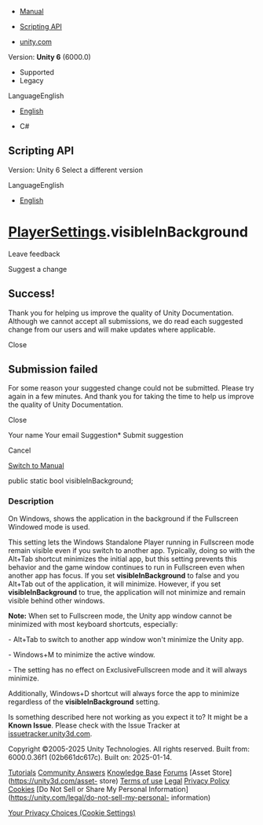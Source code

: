 [ ]()

  * [Manual](../Manual/index.html)
  * [Scripting API](../ScriptReference/index.html)

  * [unity.com](https://unity.com/)

Version: **Unity 6** (6000.0)

  * Supported
  * Legacy

LanguageEnglish

  * [English]()

  * C#

[ ](https://docs.unity3d.com)

## Scripting API

Version: Unity 6 Select a different version

LanguageEnglish

  * [English]()

#  [PlayerSettings](PlayerSettings.html).visibleInBackground

Leave feedback

Suggest a change

## Success!

Thank you for helping us improve the quality of Unity Documentation. Although
we cannot accept all submissions, we do read each suggested change from our
users and will make updates where applicable.

Close

## Submission failed

For some reason your suggested change could not be submitted. Please <a>try
again</a> in a few minutes. And thank you for taking the time to help us
improve the quality of Unity Documentation.

Close

Your name Your email Suggestion* Submit suggestion

Cancel

[Switch to Manual](../Manual/class-PlayerSettings.html "Go to PlayerSettings
Component in the Manual")

public static bool visibleInBackground;

### Description

On Windows, shows the application in the background if the Fullscreen Windowed
mode is used.

This setting lets the Windows Standalone Player running in Fullscreen mode
remain visible even if you switch to another app. Typically, doing so with the
Alt+Tab shortcut minimizes the initial app, but this setting prevents this
behavior and the game window continues to run in Fullscreen even when another
app has focus. If you set **visibleInBackground** to false and you Alt+Tab out
of the application, it will minimize. However, if you set
**visibleInBackground** to true, the application will not minimize and remain
visible behind other windows.

**Note:** When set to Fullscreen mode, the Unity app window cannot be
minimized with most keyboard shortcuts, especially:

\- Alt+Tab to switch to another app window won't minimize the Unity app.

\- Windows+M to minimize the active window.

\- The setting has no effect on ExclusiveFullscreen mode and it will always
minimize.

Additionally, Windows+D shortcut will always force the app to minimize
regardless of the **visibleInBackground** setting.

Is something described here not working as you expect it to? It might be a
**Known Issue**. Please check with the Issue Tracker at
[issuetracker.unity3d.com](https://issuetracker.unity3d.com).

Copyright ©2005-2025 Unity Technologies. All rights reserved. Built from:
6000.0.36f1 (02b661dc617c). Built on: 2025-01-14.

[Tutorials](https://unity3d.com/learn) [Community
Answers](https://answers.unity3d.com) [Knowledge
Base](https://support.unity3d.com/hc/en-us)
[Forums](https://forum.unity3d.com) [Asset Store](https://unity3d.com/asset-
store) [Terms of use](https://docs.unity3d.com/Manual/TermsOfUse.html)
[Legal](https://unity.com/legal) [Privacy
Policy](https://unity.com/legal/privacy-policy)
[Cookies](https://unity.com/legal/cookie-policy) [Do Not Sell or Share My
Personal Information](https://unity.com/legal/do-not-sell-my-personal-
information)

[Your Privacy Choices (Cookie Settings)](javascript:void\(0\);)


